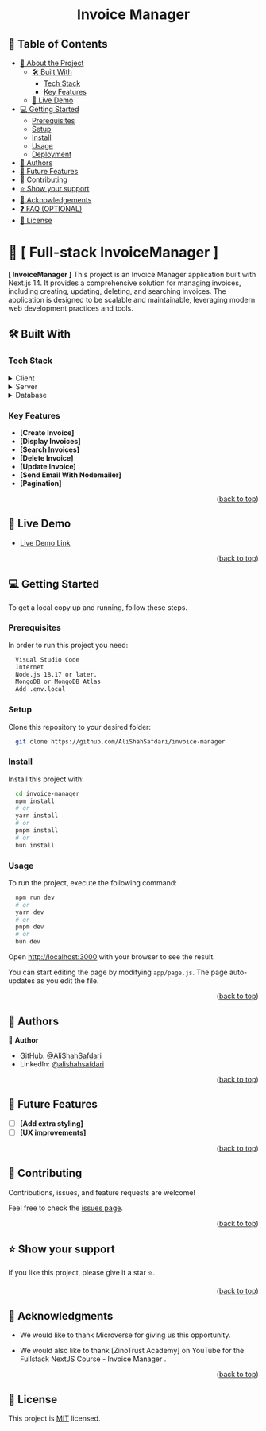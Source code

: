 <a name="readme-top"></a>
<h1 align='center'> Invoice Manager </h1>

## 📗 Table of Contents

- [📖 About the Project](#about-project)
  - [🛠 Built With](#built-with)
    - [Tech Stack](#tech-stack)
    - [Key Features](#key-features)
  - [🚀 Live Demo](#live-demo)
- [💻 Getting Started](#getting-started)
  - [Prerequisites](#prerequisites)
  - [Setup](#setup)
  - [Install](#install)
  - [Usage](#usage)
  - [Deployment](#deployment)
- [👥 Authors](#authors)
- [🔭 Future Features](#future-features)
- [🤝 Contributing](#contributing)
- [⭐️ Show your support](#support)
- [🙏 Acknowledgements](#acknowledgements)
- [❓ FAQ (OPTIONAL)](#faq)
- [📝 License](#license)

# 📖 [ Full-stack InvoiceManager ] <a name="about-project"></a>

**[ InvoiceManager ]** This project is an Invoice Manager application built with Next.js 14. It provides a comprehensive solution for managing invoices, including creating, updating, deleting, and searching invoices. The application is designed to be scalable and maintainable, leveraging modern web development practices and tools.


## 🛠 Built With <a name="built-with"></a>

### Tech Stack <a name="tech-stack"></a>


<details>
  <summary>Client</summary>
  <ul>
    <li><a href="">Nextjs</a></li>
    <li><a href="">Javascript</a></li>
    <li><a href="">CSS</a></li>
    <li><a href="">Tailwind</a></li>
  </ul>
</details>

<details>
  <summary>Server</summary>
  <ul>
    <li><a href="">Nextjs</a></li>
  </ul>
</details>

<details>
<summary>Database</summary>
  <ul>
    <li><a href="">MongoDB</a></li>
  </ul>
</details>


### Key Features <a name="key-features"></a>

- **[Create Invoice]**
- **[Display Invoices]**
- **[Search Invoices]**
- **[Delete Invoice]**
- **[Update Invoice]**
- **[Send Email With Nodemailer]**
- **[Pagination]**


<p align="right">(<a href="#readme-top">back to top</a>)</p>


## 🚀 Live Demo <a name="live-demo"></a>


- [Live Demo Link](https://invoice-manager-delta.vercel.app/)

<p align="right">(<a href="#readme-top">back to top</a>)</p>


## 💻 Getting Started <a name="getting-started"></a>

To get a local copy up and running, follow these steps.

### Prerequisites

In order to run this project you need:

```sh
  Visual Studio Code
  Internet
  Node.js 18.17 or later.
  MongoDB or MongoDB Atlas
  Add .env.local 
```

### Setup

Clone this repository to your desired folder:

```sh
  git clone https://github.com/AliShahSafdari/invoice-manager
```

### Install

Install this project with:

```sh
  cd invoice-manager
  npm install
  # or
  yarn install
  # or
  pnpm install
  # or
  bun install
```

### Usage

To run the project, execute the following command:

```sh
  npm run dev
  # or
  yarn dev
  # or
  pnpm dev
  # or
  bun dev
```

Open [http://localhost:3000](http://localhost:3000) with your browser to see the result.

You can start editing the page by modifying `app/page.js`. The page auto-updates as you edit the file.


<p align="right">(<a href="#readme-top">back to top</a>)</p>

## 👥 Authors <a name="authors"></a>

👤 **Author**

- GitHub: [@AliShahSafdari](https://github.com/AliShahSafdari)
- LinkedIn: [@alishahsafdari](https://www.linkedin.com/in/alishahsafdari/)

<p align="right">(<a href="#readme-top">back to top</a>)</p>

<!-- FUTURE FEATURES -->

## 🔭 Future Features <a name="future-features"></a>

- [ ] **[Add extra styling]**
- [ ] **[UX improvements]**

<p align="right">(<a href="#readme-top">back to top</a>)</p>

## 🤝 Contributing <a name="contributing"></a>

Contributions, issues, and feature requests are welcome!

Feel free to check the [issues page](https://github.com/AliShahSafdari/invoice-manager/issues).

<p align="right">(<a href="#readme-top">back to top</a>)</p>

## ⭐️ Show your support <a name="support"></a>

If you like this project, please give it a star ⭐️.

<p align="right">(<a href="#readme-top">back to top</a>)</p>

## 🙏 Acknowledgments <a name="acknowledgements"></a>

- We would like to thank Microverse for giving us this opportunity.

- We would also like to thank [ZinoTrust Academy] on YouTube for the Fullstack NextJS Course - Invoice Manager .

<p align="right">(<a href="#readme-top">back to top</a>)</p>

## 📝 License <a name="license"></a>

This project is [MIT](./LICENSE) licensed.
